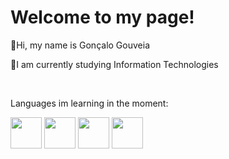 
<div>
  <h1>Welcome to my page!</h1>
  <p>👋Hi, my name is Gonçalo Gouveia</p>
  <p>🌱I am currently studying Information Technologies</p>
</div>
<br>
<div>
  <p>Languages im learning in the moment:</p>
  <img src="https://upload.wikimedia.org/wikipedia/commons/d/d5/Rust_programming_language_black_logo.svg" width="50" height="50">
  <img src="https://cdn.jsdelivr.net/gh/devicons/devicon/icons/java/java-original-wordmark.svg" width="50" height="50"/>
  <img src="https://cdn.jsdelivr.net/gh/devicons/devicon/icons/mysql/mysql-original-wordmark.svg" width="50" height="50"/>
  <img src="https://upload.wikimedia.org/wikipedia/commons/c/c3/Python-logo-notext.svg" width="50" height="50"/>
</div>

<!--
**GoncaloGouveia04/GoncaloGouveia04** is a ✨ _special_ ✨ repository because its `README.md` (this file) appears on your GitHub profile.

Here are some ideas to get you started:

- 🔭 I’m currently working on ...
- 🌱 I’m currently learning ...
- 👯 I’m looking to collaborate on ...
- 🤔 I’m looking for help with ...
- 💬 Ask me about ...
- 📫 How to reach me: ...
- 😄 Pronouns: ...
- ⚡ Fun fact: ...
-->

